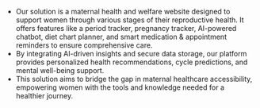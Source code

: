 - Our solution is a maternal health and welfare website designed to support women through various stages of their reproductive health.​
   It offers features like a period tracker, pregnancy tracker, AI-powered chatbot, diet chart planner, and smart medication & appointment reminders to ensure comprehensive care.​
- By integrating AI-driven insights and secure data storage, our platform provides personalized health recommendations, cycle predictions, and mental well-being support. ​
- This solution aims to bridge the gap in maternal healthcare accessibility, empowering women with the tools and knowledge needed for a healthier journey.
